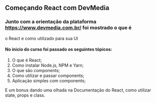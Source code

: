 ## Começando React com DevMedia
### Junto com a orientação da plataforma https://www.devmedia.com.br/ foi mostrado o que é 
o React e como utilizado para sua UI

#### No inicio do curso foi passado os seguintes tópicos:
 1. O que é React;
 2. Como instalar Node.js, NPM e Yarn;
 3. O que são components;
 4. Como utilizar e passar components;
 5. Aplicação simples com components;

E um bonus dando uma olhada na Documentação do React, como utilizar state, props e class.
